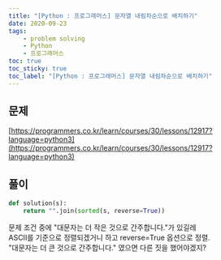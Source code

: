 ```yaml
---
title: "[Python : 프로그래머스] 문자열 내림차순으로 배치하기"
date: 2020-09-23
tags:
    - problem solving
    - Python
    - 프로그래머스
toc: true
toc_sticky: true
toc_label: "[Python : 프로그래머스] 문자열 내림차순으로 배치하기"
---
```

## 문제
[https://programmers.co.kr/learn/courses/30/lessons/12917?language=python3](https://programmers.co.kr/learn/courses/30/lessons/12917?language=python3)
## 풀이
```python
def solution(s):
    return "".join(sorted(s, reverse=True))
```
문제 조건 중에 "대문자는 더 작은 것으로 간주합니다."가 있길레  
ASCII를 기준으로 정렬되겠거니 하고 reverse=True 옵션으로 정렬.  
"대문자는 더 큰 것으로 간주합니다." 였으면 다른 짓을 했어야겠지?  